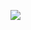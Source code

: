 <a href="https://codeclimate.com/github/sunsetninja/backend-project-lvl1/maintainability"><img src="https://api.codeclimate.com/v1/badges/9fa0252a42e5beb24a9f/maintainability" /></a>
